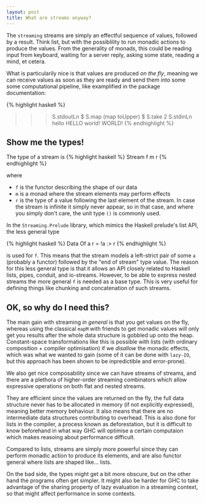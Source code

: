 ```yaml
---
layout: post
title: What are streams anyway?
---
```

The `streaming` streams are simply an effectful sequence of values, followed by a result. Think list, but with the possiblility to run monadic actions to produce the
values. From the generality of monads, this could be reading input
from keyboard, waiting for a server reply, asking some state, reading a mind,
et cetera. 

What is particularily nice is that values are produced _on the fly_, meaning we can receive values as soon as they are ready and send them into some some computational pipeline, like examplified in the package documentation:

{% highlight haskell %}
 >>> S.stdoutLn $ S.map (map toUpper) $ S.take 2 S.stdinLn
 hello<Enter>
 HELLO
 world!<Enter>
 WORLD!
{% endhighlight %}



Show me the types!
------------------

The type of a stream is 
{% highlight haskell %}
Stream f m r
{% endhighlight %}

where 
* `f` is the functor describing the shape of our data
* `m` is a monad where the stream elements may perform effects 
* `r` is the type of a value following the last element of the stream. In case
  the stream is infinite it simply never appear, so in that case, and where you
  simply don't care, the unit type `()` is commonly used.

In the `Streaming.Prelude` library, which mimics the Haskell prelude's list API, the less general type 

{% highlight haskell %}
Data Of a r = !a :> r
{% endhighlight %}

is used for `f`. This means that the stream models a left-strict pair of some `a` (probably a functor) followed by the "end of stream" type value. The reason for this less general type is that it allows an API closely related to Haskell lists, pipes, conduit, and io-streams. However, to be able to express nested streams the more general `f` is needed as a base type. This is very useful for defining things like chunking and concatenation of such streams.




OK, so why do I need this?
-----------------------

The main gain with streaming _in general_ is that you get values on the fly, whereas using the classical `mapM` with friends to get monadic values will only get you results after the whole data structure is gobbled up onto the heap. Constant-space transformations like this is possible with lists (with ordinary composition + compiler optimisation) if we _disallow_ the monadic effects, which was what we wanted to gain (some of it can be done with `lazy-IO`, but this approach has been shown to be inpredictible and error-prone).

We also get nice composability since we can have streams of streams, and there are a plethora of higher-order streaming combinators which allow expressive operations on both flat and nested streams.

They are efficient since the values are returned on the fly, the full data structure never has to be allocated in memory (if not explicitly expressed), meaning better
memory behaviour. It also means that there are no intermediate data structures contributing to overhead. This is also done for lists in the compiler, a process known
as deforestation, but it is difficult to know beforehand in what way GHC will
optimise a certain computaion which makes reasoing about performance difficult.

Compared to lists, streams are simply more powerful since they can perform monadic action to produce its elements, and are also functor general where lists are shaped like... lists.

On the bad side, the types might get a bit more obscure, but on the other hand
the programs often get simpler. It might also be harder for GHC to take
advantage of the sharing property of lazy evaluation in a streaming context,
so that might affect performance in some contexts.

